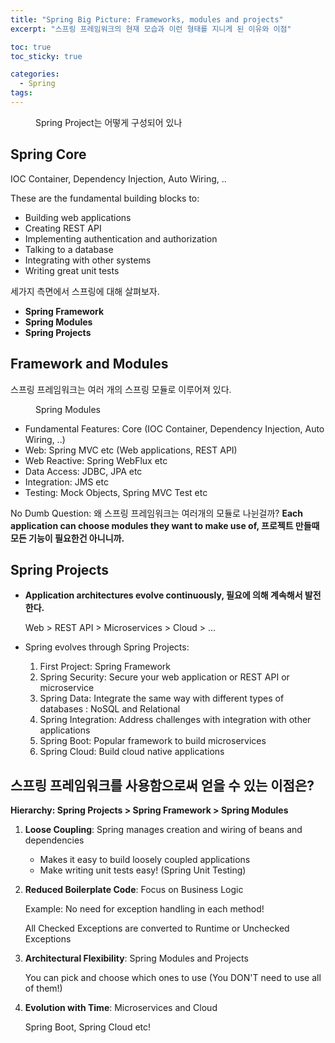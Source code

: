 ```yaml
---
title: "Spring Big Picture: Frameworks, modules and projects"
excerpt: "스프링 프레임워크의 현재 모습과 이런 형태를 지니게 된 이유와 이점"

toc: true
toc_sticky: true

categories:
  - Spring
tags:
---
```

<figure style="width: 85%" class="align-center">
  <img src="https://onedrive.live.com/embed?resid=C4F97B3B64AE3E7A%216710&authkey=%21AFzAjlLQ9RbF3ZU&width=703&height=762" alt="">
  <figcaption>Spring Project는 어떻게 구성되어 있나</figcaption>
</figure> 

## **Spring Core**
IOC Container, Dependency Injection, Auto Wiring, ..

These are the fundamental building blocks to: 

- Building web applications
- Creating REST API
- Implementing authentication and authorization
- Talking to a database
- Integrating with other systems
- Writing great unit tests

세가지 측면에서 스프링에 대해 살펴보자.

- **Spring Framework**
- **Spring Modules**
- **Spring Projects**

## Framework and Modules
스프링 프레임워크는 여러 개의 스프링 모듈로 이루어져 있다.

<figure style="width: 85%" class="align-center">
  <img src="https://onedrive.live.com/embed?resid=C4F97B3B64AE3E7A%216711&authkey=%21AD6mR94Q0mMjJ7Q&width=459&height=580" alt="">
  <figcaption>Spring Modules</figcaption>
</figure> 

- Fundamental Features: Core (IOC Container, Dependency Injection, Auto Wiring, ..)
- Web: Spring MVC etc (Web applications, REST API)
- Web Reactive: Spring WebFlux etc
- Data Access: JDBC, JPA etc
- Integration: JMS etc
- Testing: Mock Objects, Spring MVC Test etc

No Dumb Question: 왜 스프링 프레임워크는 여러개의 모듈로 나뉜걸까?
**Each application can choose modules they want to make use of, 프로젝트 만들때 모든 기능이 필요한건 아니니까.**

## Spring Projects

- **Application architectures evolve continuously, 필요에 의해 계속해서 발전한다.**
    
    Web > REST API > Microservices > Cloud > ...
    
- Spring evolves through Spring Projects:
    1. First Project: Spring Framework
    2. Spring Security: Secure your web application or REST API or microservice
    3. Spring Data: Integrate the same way with different types of databases : NoSQL and Relational
    4. Spring Integration: Address challenges with integration with other applications
    5. Spring Boot: Popular framework to build microservices
    6. Spring Cloud: Build cloud native applications

## 스프링 프레임워크를 사용함으로써 얻을 수 있는 이점은?

**Hierarchy: Spring Projects > Spring Framework > Spring Modules**

1. **Loose Coupling**: Spring manages creation and wiring of beans and dependencies
    - Makes it easy to build loosely coupled applications
    - Make writing unit tests easy! (Spring Unit Testing)
2. **Reduced Boilerplate Code**: Focus on Business Logic
    
    Example: No need for exception handling in each method!
    
    All Checked Exceptions are converted to Runtime or Unchecked Exceptions
    
3. **Architectural Flexibility**: Spring Modules and Projects
    
    You can pick and choose which ones to use (You DON'T need to use all of
    them!)
    
4. **Evolution with Time**: Microservices and Cloud
    
    Spring Boot, Spring Cloud etc!